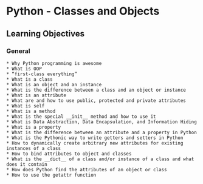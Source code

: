 # Python - Classes and Objects

## Learning Objectives

### General

    * Why Python programming is awesome
    * What is OOP
    * “first-class everything”
    * What is a class
    * What is an object and an instance
    * What is the difference between a class and an object or instance
    * What is an attribute
    * What are and how to use public, protected and private attributes
    * What is self
    * What is a method
    * What is the special __init__ method and how to use it
    * What is Data Abstraction, Data Encapsulation, and Information Hiding
    * What is a property
    * What is the difference between an attribute and a property in Python
    * What is the Pythonic way to write getters and setters in Python
    * How to dynamically create arbitrary new attributes for existing instances of a class
    * How to bind attributes to object and classes
    * What is the __dict__ of a class and/or instance of a class and what does it contain
    * How does Python find the attributes of an object or class
    * How to use the getattr function